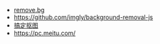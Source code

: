 - [remove.bg](https://www.remove.bg/upload)
- https://github.com/imgly/background-removal-js
- [搞定抠图](https://www.gaoding.com/koutu)
- https://pc.meitu.com/